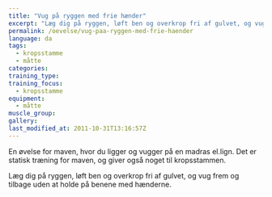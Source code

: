 ```yaml
---
title: "Vug på ryggen med frie hænder"
excerpt: "Læg dig på ryggen, løft ben og overkrop fri af gulvet, og vug frem og tilbage uden at holde på benene med hænderne. Du kan også starte med at have benene på knæene."
permalink: /oevelse/vug-paa-ryggen-med-frie-haender
language: da
tags:
  - kropsstamme
  - måtte
categories:
training_type: 
training_focus: 
  - kropsstamme
equipment:
  - måtte
muscle_group:
gallery:
last_modified_at: 2011-10-31T13:16:57Z
---
```


En øvelse for maven, hvor du ligger og vugger på en madras el.lign. Det er statisk træning for maven, og giver også noget til kropsstammen.

Læg dig på ryggen, løft ben og overkrop fri af gulvet, og vug frem og tilbage uden at holde på benene med hænderne.
